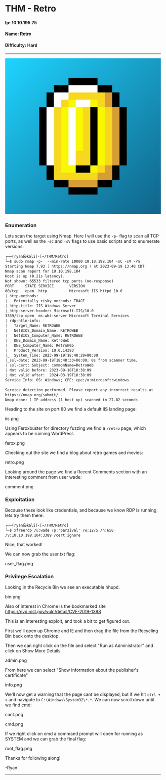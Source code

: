 # THM - Retro

#### Ip: 10.10.195.75
#### Name: Retro
#### Difficulty: Hard

----------------------------------------------------------------------

![retro.jpeg](../assets/retro_assets/retro.jpeg)

### Enumeration

Lets scan the target using Nmap. Here I will use the `-p-` flag to scan all TCP ports, as well as the `-sC` and `-sV` flags to use basic scripts and to enumerate versions:

```text
┌──(ryan㉿kali)-[~/THM/Retro]
└─$ sudo nmap -p-  --min-rate 10000 10.10.198.104 -sC -sV -Pn
Starting Nmap 7.93 ( https://nmap.org ) at 2023-09-19 13:40 CDT
Nmap scan report for 10.10.198.104
Host is up (0.21s latency).
Not shown: 65533 filtered tcp ports (no-response)
PORT     STATE SERVICE       VERSION
80/tcp   open  http          Microsoft IIS httpd 10.0
| http-methods: 
|_  Potentially risky methods: TRACE
|_http-title: IIS Windows Server
|_http-server-header: Microsoft-IIS/10.0
3389/tcp open  ms-wbt-server Microsoft Terminal Services
| rdp-ntlm-info: 
|   Target_Name: RETROWEB
|   NetBIOS_Domain_Name: RETROWEB
|   NetBIOS_Computer_Name: RETROWEB
|   DNS_Domain_Name: RetroWeb
|   DNS_Computer_Name: RetroWeb
|   Product_Version: 10.0.14393
|_  System_Time: 2023-09-19T18:40:29+00:00
|_ssl-date: 2023-09-19T18:40:33+00:00; 0s from scanner time.
| ssl-cert: Subject: commonName=RetroWeb
| Not valid before: 2023-09-18T18:38:09
|_Not valid after:  2024-03-19T18:38:09
Service Info: OS: Windows; CPE: cpe:/o:microsoft:windows

Service detection performed. Please report any incorrect results at https://nmap.org/submit/ .
Nmap done: 1 IP address (1 host up) scanned in 27.82 seconds
```

Heading to the site on port 80 we find a default IIS landing page:

iis.png

Using Feroxbuster for directory fuzzing we find a `/retro` page, which appears to be running WordPress

ferox.png

Checking out the site we find a blog about retro games and movies:

retro.png

Looking around the page we find a Recent Comments section with an interesting comment from user wade:

comment.png

### Exploitation

Because these look like credentials, and because we know RDP is running, lets try them there:

```text
┌──(ryan㉿kali)-[~/THM/Retro]
└─$ xfreerdp /u:wade /p:'parzival' /w:1275 /h:650 /v:10.10.198.104:3389 /cert:ignore
```

Nice, that worked!

We can now grab the user.txt flag:

user_flag.png

### Privilege Escalation

Looking in the Recycle Bin we see an executable hhupd.

bin.png

Also of interest in Chrome is the bookmarked site https://nvd.nist.gov/vuln/detail/CVE-2019-1388

This is an interesting exploit, and took a bit to get figured out.

First we'll open up Chrome and IE and then drag the file from the Recycling Bin back onto the desktop.

Then we can right click on the file and select "Run as Administrator" and click on Show More Details

admin.png

From here we can select "Show information about the publisher's certificate"

info.png

We'll now get a warning that the page cant be displayed, but if we hit `ctrl + s` and navigate to `C:\Windows\System32\*.*`. We can now scroll down until we find cmd:

cant.png

cmd.png

If we right click on cmd a command prompt will open for running as SYSTEM and we can grab the final flag:

root_flag.png

Thanks for following along!

-Ryan 

---------------------------------------
